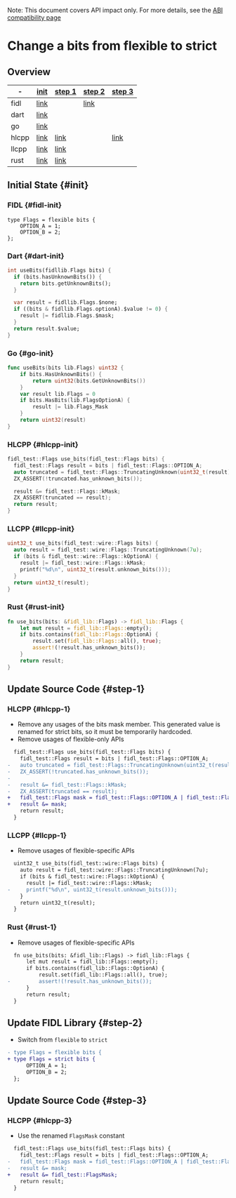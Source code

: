 <!-- WARNING: This file is machine generated by //src/tests/fidl/source_compatibility/gen, do not edit. -->

Note: This document covers API impact only. For more details, see the
[ABI compatibility page](/development/languages/fidl/guides/compatibility/README.md)

# Change a bits from flexible to strict

## Overview

-|[init](#init)|[step 1](#step-1)|[step 2](#step-2)|[step 3](#step-3)
---|---|---|---|---
fidl|[link](#fidl-init)||[link](#fidl-2)|
dart|[link](#dart-init)|||
go|[link](#go-init)|||
hlcpp|[link](#hlcpp-init)|[link](#hlcpp-1)||[link](#hlcpp-3)
llcpp|[link](#llcpp-init)|[link](#llcpp-1)||
rust|[link](#rust-init)|[link](#rust-1)||

## Initial State {#init}

### FIDL {#fidl-init}

```fidl
type Flags = flexible bits {
    OPTION_A = 1;
    OPTION_B = 2;
};
```

### Dart {#dart-init}

```dart
int useBits(fidllib.Flags bits) {
  if (bits.hasUnknownBits()) {
    return bits.getUnknownBits();
  }

  var result = fidllib.Flags.$none;
  if ((bits & fidllib.Flags.optionA).$value != 0) {
    result |= fidllib.Flags.$mask;
  }
  return result.$value;
}
```

### Go {#go-init}

```go
func useBits(bits lib.Flags) uint32 {
	if bits.HasUnknownBits() {
		return uint32(bits.GetUnknownBits())
	}
	var result lib.Flags = 0
	if bits.HasBits(lib.FlagsOptionA) {
		result |= lib.Flags_Mask
	}
	return uint32(result)
}

```

### HLCPP {#hlcpp-init}

```cpp
fidl_test::Flags use_bits(fidl_test::Flags bits) {
  fidl_test::Flags result = bits | fidl_test::Flags::OPTION_A;
  auto truncated = fidl_test::Flags::TruncatingUnknown(uint32_t(result));
  ZX_ASSERT(!truncated.has_unknown_bits());

  result &= fidl_test::Flags::kMask;
  ZX_ASSERT(truncated == result);
  return result;
}
```

### LLCPP {#llcpp-init}

```cpp
uint32_t use_bits(fidl_test::wire::Flags bits) {
  auto result = fidl_test::wire::Flags::TruncatingUnknown(7u);
  if (bits & fidl_test::wire::Flags::kOptionA) {
    result |= fidl_test::wire::Flags::kMask;
    printf("%d\n", uint32_t(result.unknown_bits()));
  }
  return uint32_t(result);
}
```

### Rust {#rust-init}

```rust
fn use_bits(bits: &fidl_lib::Flags) -> fidl_lib::Flags {
    let mut result = fidl_lib::Flags::empty();
    if bits.contains(fidl_lib::Flags::OptionA) {
        result.set(fidl_lib::Flags::all(), true);
        assert!(!result.has_unknown_bits());
    }
    return result;
}
```

## Update Source Code {#step-1}

### HLCPP {#hlcpp-1}

- Remove any usages of the bits mask member. This generated value is renamed for strict bits, so it must be temporarily hardcoded.
- Remove usages of flexible-only APIs

```diff
  fidl_test::Flags use_bits(fidl_test::Flags bits) {
    fidl_test::Flags result = bits | fidl_test::Flags::OPTION_A;
-   auto truncated = fidl_test::Flags::TruncatingUnknown(uint32_t(result));
-   ZX_ASSERT(!truncated.has_unknown_bits());
- 
-   result &= fidl_test::Flags::kMask;
-   ZX_ASSERT(truncated == result);
+   fidl_test::Flags mask = fidl_test::Flags::OPTION_A | fidl_test::Flags::OPTION_B;
+   result &= mask;
    return result;
  }

```

### LLCPP {#llcpp-1}

- Remove usages of flexible-specific APIs

```diff
  uint32_t use_bits(fidl_test::wire::Flags bits) {
    auto result = fidl_test::wire::Flags::TruncatingUnknown(7u);
    if (bits & fidl_test::wire::Flags::kOptionA) {
      result |= fidl_test::wire::Flags::kMask;
-     printf("%d\n", uint32_t(result.unknown_bits()));
    }
    return uint32_t(result);
  }

```

### Rust {#rust-1}

- Remove usages of flexible-specific APIs

```diff
  fn use_bits(bits: &fidl_lib::Flags) -> fidl_lib::Flags {
      let mut result = fidl_lib::Flags::empty();
      if bits.contains(fidl_lib::Flags::OptionA) {
          result.set(fidl_lib::Flags::all(), true);
-         assert!(!result.has_unknown_bits());
      }
      return result;
  }

```

## Update FIDL Library {#step-2}

- Switch from `flexible` to `strict`

```diff
- type Flags = flexible bits {
+ type Flags = strict bits {
      OPTION_A = 1;
      OPTION_B = 2;
  };

```

## Update Source Code {#step-3}

### HLCPP {#hlcpp-3}

- Use the renamed `FlagsMask` constant

```diff
  fidl_test::Flags use_bits(fidl_test::Flags bits) {
    fidl_test::Flags result = bits | fidl_test::Flags::OPTION_A;
-   fidl_test::Flags mask = fidl_test::Flags::OPTION_A | fidl_test::Flags::OPTION_B;
-   result &= mask;
+   result &= fidl_test::FlagsMask;
    return result;
  }

```

